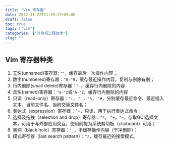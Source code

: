 ```yaml
---
title: "Vim 寄存器"
date: 2022-11-22T11:39:27+08:00
draft: false
toc: true
tags: ["vim"] 
categories: ["计算机工程技术"] 
slug: ""
---
```


## Vim 寄存器种类
1. 无名(unnamed)寄存器: `""`，缓存最后一次操作内容；
2. 数字(numbered)寄存器：`"0-"9`，缓存最近操作内容，复制与删除有别；
3. 行内删除(small delete)寄存器：`"-`，缓存行内删除的内容
4. 具名(named)寄存器：`"a-"z`或`"A-"Z`，缓存行内删除的内容
5. 只读（read-only）寄存器：`":`， `".`，`"%`， `"#`，分别缓存最近命令、最近插入文本、当前文件名、当前交替文件名；
6. 表达式（expression）寄存器："=，只读，用于执行表达式命令；
7. 选择及拖拽（selection and drop）寄存器：`"*`， `"+`，`"~`，存取GUI选择文本，可用于与外部应用交互，使用前提为系统剪切板（clipboard）可用；
8. 黑洞（black hole）寄存器：`"_`，不缓存操作内容（干净删除）；
9. 模式寄存器（last search pattern）：`"/`，缓存最近的搜索模式。

